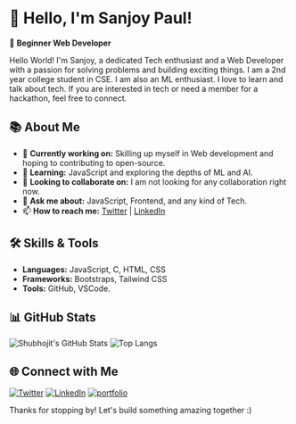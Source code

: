 # 👋 Hello, I'm Sanjoy Paul!

🌟 **Beginner Web Developer**

Hello World! I'm Sanjoy, a dedicated Tech enthusiast and a Web Developer with a passion for solving problems and building exciting things. I am a 2nd year college student in CSE. I am also an ML enthusiast. I love to learn and talk about tech. If you are interested in tech or need a member for a hackathon, feel free to connect.
## 📚 About Me

- 🔭 **Currently working on:** Skilling up myself in Web development and hoping to contributing to open-source.
- 🌱 **Learning:** JavaScript and exploring the depths of ML and AI.
- 👯 **Looking to collaborate on:** I am not looking for any collaboration right now.
- 💬 **Ask me about:** JavaScript, Frontend, and any kind of Tech.
- 📫 **How to reach me:** [Twitter](https://x.com/SanjoyPaul0981) | [LinkedIn](https://www.linkedin.com/in/sanjoy-paul-b0053122a/)


## 🛠️ Skills & Tools

- **Languages:** JavaScript, C, HTML, CSS
- **Frameworks:** Bootstraps, Tailwind CSS
- **Tools:** GitHub, VSCode.

## 📊 GitHub Stats

![Shubhojit's GitHub Stats](https://github-readme-stats.vercel.app/api?username=SANJOY-PAUL-0981&show_icons=true&theme=radical)
![Top Langs](https://github-readme-stats.vercel.app/api/top-langs/?username=SANJOY-PAUL-0981&layout=compact&theme=radical)

## 🌐 Connect with Me

[![Twitter](https://img.shields.io/badge/twitter-1DA1F2?style=for-the-badge&logo=twitter&logoColor=white)](https://x.com/SanjoyPaul0981)
[![LinkedIn](https://img.shields.io/badge/linkedin-0A66C2?style=for-the-badge&logo=linkedin&logoColor=white)](https://www.linkedin.com/in/sanjoy-paul-b0053122a/)
[![portfolio](https://img.shields.io/badge/my_portfolio-000?style=for-the-badge&logo=ko-fi&logoColor=white)](https://sanjoypaul.vercel.app/)

Thanks for stopping by! Let's build something amazing together :)
